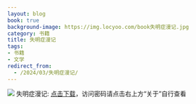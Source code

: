 ```yaml
---
layout: blog
book: true
background-image: https://img.locyoo.com/book失明症漫记.jpg
category: 书籍
title: 失明症漫记
tags:
- 书籍
- 文学
redirect_from:
  - /2024/03/失明症漫记/
---
```

![](https://img.locyoo.com/book失明症漫记.jpg)
失明症漫记: <a name = "ref1" href="https://url18.ctfile.com/f/50983618-1334836079-d3c710?p=3619">点击下载</a>，访问密码请点击右上方“关于”自行查看